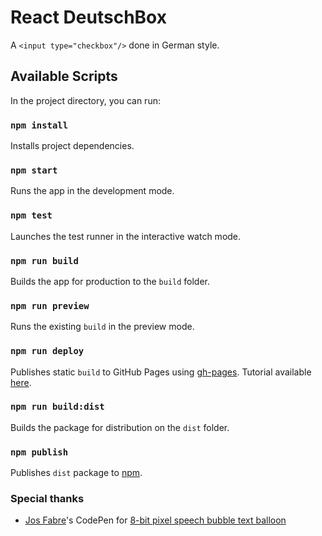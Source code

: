 # React DeutschBox

A `<input type="checkbox"/>` done in German style.

## Available Scripts

In the project directory, you can run:

### `npm install`

Installs project dependencies.

### `npm start`

Runs the app in the development mode.

### `npm test`

Launches the test runner in the interactive watch mode.

### `npm run build`

Builds the app for production to the `build` folder.

### `npm run preview`

Runs the existing `build` in the preview mode.

### `npm run deploy`

Publishes static `build` to GitHub Pages using [gh-pages](https://github.com/tschaub/gh-pages). Tutorial available [here](https://dev.to/yuribenjamin/how-to-deploy-react-app-in-github-pages-2a1f).

### `npm run build:dist`

Builds the package for distribution on the `dist` folder.

### `npm publish`

Publishes `dist` package to [npm](https://www.npmjs.com/package/react-deutschbox).

### Special thanks

- [Jos Fabre](https://codepen.io/josfabre)'s CodePen for
  [8-bit pixel speech bubble text balloon](https://codepen.io/josfabre/pen/EBMWwW)
